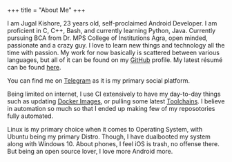 +++
title = "About Me"
+++

I am Jugal Kishore, 23 years old, self-proclaimed Android Developer. I am proficient in C, C++, Bash, and currently learning Python, Java. Currently pursuing BCA from Dr. MPS College of Institutions Agra, open minded, passionate and a crazy guy. I love to learn new things and technology all the time with passion. My work for now basically is scattered between various languages, but all of it can be found on my [GitHub](https://github.com/crazyuploader) profile. My latest résumé can be found [here](https://resume.jugalkishore.me).

You can find me on [Telegram](https://t.me/crazyuploader) as it is my primary social platform.

Being limited on internet, I use CI extensively to have my day-to-day things such as updating
[Docker Images](https://hub.docker.com/u/crazyuploader), or pulling some latest [Toolchains](https://github.com/crazyuploader/Clang-Toolchain). I believe in automation so much so that I ended up making few of my reposotories fully automated.

Linux is my primary choice when it comes to Operating System, with Ubuntu being my primary Distro. Though, I have dualbooted my system along with Windows 10. About phones, I feel iOS is trash, no offense there. But being an open source lover, I love more Android more.
